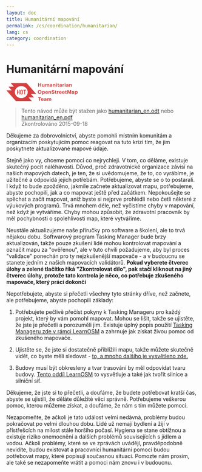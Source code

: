 ```yaml
---
layout: doc
title: Humanitární mapování
permalink: /cs/coordination/humanitarian/
lang: cs
category: coordination
---
```


# Humanitární mapování

![HotGuideLogo](/images/hot-logo.png)

> Tento návod může být stažen jako [humanitarian_en.odt](/files/humanitarian_en.odt) nebo [humanitarian_en.pdf](/files/humanitarian_en.pdf)  
> Zkontrolováno 2015-09-18

Děkujeme za dobrovolnictví, abyste pomohli místním komunitám a organizacím poskytujícím pomoc reagovat na tuto krizi tím, že jim poskytnete aktualizované mapové údaje.  

Stejně jako vy, chceme pomoci co nejrychleji. V tom, co děláme, existuje skutečný pocit naléhavosti. Důvod, proč zdravotnické organizace závisí na našich mapových datech, je ten, že si uvědomujeme, že to, co vyrábíme, je užitečné a odpovídá jejich potřebám. Potřebujeme, abyste se o to postarali. I když to bude zpožděno, jakmile začnete aktualizovat mapu, potřebujeme, abyste pochopili, jak a co mapovat ještě před začátkem. Nepokoušejte se spěchat a začít mapovat, aniž byste si nejprve prohlédli nebo četli některé z výukových programů. Trvá mnohem déle, než vyčistíme chyby v mapování, než když je vytváříme. Chyby  mohou způsobit, že zdravotní pracovník by měl pochybnosti o spolehlivosti map, které vytváříme.  

Neustále aktualizujeme naše příručky pro software a školení, ale to trvá nějakou dobu. Softwarový program Tasking Manager bude brzy aktualizován, takže pouze zkušení lidé mohou kontrolovat mapování a označit mapu za "ověřenou", ale v tuto chvíli požadujeme, aby byl proces "validace" ponechán pro ty nejzkušenější mapovače - a v budoucnu se stanete jedním z našich mapovacích validátorů. **Pokud vyberete čtverec úlohy a zelené tlačítko říká "Zkontrolovat dílo", pak stačí kliknout na jiný čtverec úlohy, protože tato kontrola je něco, co potřebuje zkušeného mapovače, který práci dokončí**  

Nepotřebujete, abyste si přečetli všechny tyto stránky dříve, než začnete, ale potřebujeme, abyste pochopili základy:  

1. Potřebujete pečlivě přečíst pokyny k Tasking Manageru pro každý projekt, který by vám pomohl mapovat. Mohou se lišit, takže se ujistěte, že jste je přečetli a porozuměli jim. Existuje úplný popis použití [Tasking Manageru zde v rámci LearnOSM](/en/coordination/tasking-manager/) a zahrnuje jak získat živou pomoc od zkušeného mapovače.  

2. Ujistěte se, že jste si dostatečně přiblížili mapu, takže můžete skutečně vidět, co byste měli sledovat - [to, a mnoho dalšího je vysvětleno zde.](/cs/coordination/remote/)  

3. Budovy musí být obkresleny a tvar trasování by měl odpovídat tvaru budovy. [Tento oddíl LearnOSM](/cs/coordination/remote-tracing/) to vysvětluje a také jak tvořit silnice a silniční síť.  

Děkujeme, že jste si to přečetli, a doufáme, že budete potřebovat kratší čas, abyste se ujistili, že děláte důležité věci správně. Potřebujeme veškerou pomoc, kterou můžeme získat, a doufáme, že nám s tím můžete pomoci.  

Nezapomeňte, že ačkoli je tato událost velmi nedávná, problémy budou pokračovat po velmi dlouhou dobu. Lidé už nemají bydlení a žijí v přístřešcích na milost stále horšího počasí. Hygiena se stane obtížnou a existuje riziko onemocnění a dalších problémů souvisejících s jídlem a vodou. Ačkoli problémy, které se ve zprávách uvádějí, pravděpodobně nevidíte, budou existovat a pracovníci humanitární pomoci budou potřebovat mapy, které popisují  současnou situaci. Pomozte nám prosím, ale také se nezapomeňte vrátit a pomoci nám znovu i v budoucnu. 